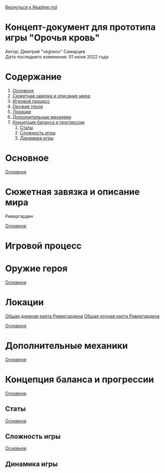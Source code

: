 [Вернуться к Readme.md](../README.md)

# Концепт-документ для прототипа игры "Орочья кровь"
Автор: Дмитрий "vegiwoo" Самарцев</br>Дата последнего изменения: 01 июня 2022 года

<a name="Content"></a>
# Содержание 
1. [Основное](#Common)
2. [Сюжетная завязка и описание мира](#DescriptionWorld)
3. [Игровой процесс](#GameProcess)
4. [Оружие героя](#HeroWeapon)
5. [Локации](#Locations)
6. [Дополнительные механики](#AdditionalMechanics)
7. [Концепция баланса и прогрессии](#СonceptOfBalance)
	1. [Статы](#Stats)
	2. [Сложность игры](#GameDifficulty)
	3. [Динамика игры](#GameDynamics)

<a name="Common"></a>
# Основное

[Основное](#Content)
<a name="DescriptionWorld"></a>
# Сюжетная завязка и описание мира 

Ривергарден

[Основное](#Content)
<a name="GameProcess"></a>
# Игровой процесс 

<a name="HeroWeapon"></a>
# Оружие героя 

[Основное](#Content)
<a name="Locations"></a>
# Локации 
[Общая дневная карта Ривергардена](/Docs/Resources/RiverGarden_Day.png)
[Общая ночная карта Ривергардена](/Docs/Resources/RiverGarden_Night.png)

[Основное](#Content)
<a name="AdditionalMechanics"></a>
# Дополнительные механики

[Основное](#Content)
<a name="СonceptOfBalance"></a>
# Концепция баланса и прогрессии 

[Основное](#Content)
<a name="Stats"></a>
## Статы

[Основное](#Content)
<a name="GameDifficulty"></a>
## Сложность игры

[Основное](#Content)
<a name="GameDynamics"></a>
## Динамика игры


 
